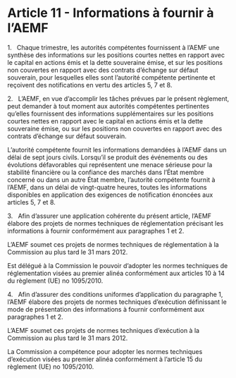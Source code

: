 # Article 11 - Informations à fournir à l’AEMF


1.   Chaque trimestre, les autorités compétentes fournissent à l’AEMF une synthèse des informations sur les positions courtes nettes en rapport avec le capital en actions émis et la dette souveraine émise, et sur les positions non couvertes en rapport avec des contrats d’échange sur défaut souverain, pour lesquelles elles sont l’autorité compétente pertinente et reçoivent des notifications en vertu des articles 5, 7 et 8.

2.   L’AEMF, en vue d’accomplir les tâches prévues par le présent règlement, peut demander à tout moment aux autorités compétentes pertinentes qu’elles fournissent des informations supplémentaires sur les positions courtes nettes en rapport avec le capital en actions émis et la dette souveraine émise, ou sur les positions non couvertes en rapport avec des contrats d’échange sur défaut souverain.

L’autorité compétente fournit les informations demandées à l’AEMF dans un délai de sept jours civils. Lorsqu’il se produit des événements ou des évolutions défavorables qui représentent une menace sérieuse pour la stabilité financière ou la confiance des marchés dans l’État membre concerné ou dans un autre État membre, l’autorité compétente fournit à l’AEMF, dans un délai de vingt-quatre heures, toutes les informations disponibles en application des exigences de notification énoncées aux articles 5, 7 et 8.

3.   Afin d’assurer une application cohérente du présent article, l’AEMF élabore des projets de normes techniques de réglementation précisant les informations à fournir conformément aux paragraphes 1 et 2.

L’AEMF soumet ces projets de normes techniques de réglementation à la Commission au plus tard le 31 mars 2012.

Est délégué à la Commission le pouvoir d’adopter les normes techniques de réglementation visées au premier alinéa conformément aux articles 10 à 14 du règlement (UE) no 1095/2010.

4.   Afin d’assurer des conditions uniformes d’application du paragraphe 1, l’AEMF élabore des projets de normes techniques d’exécution définissant le mode de présentation des informations à fournir conformément aux paragraphes 1 et 2.

L’AEMF soumet ces projets de normes techniques d’exécution à la Commission au plus tard le 31 mars 2012.

La Commission a compétence pour adopter les normes techniques d’exécution visées au premier alinéa conformément à l’article 15 du règlement (UE) no 1095/2010.
